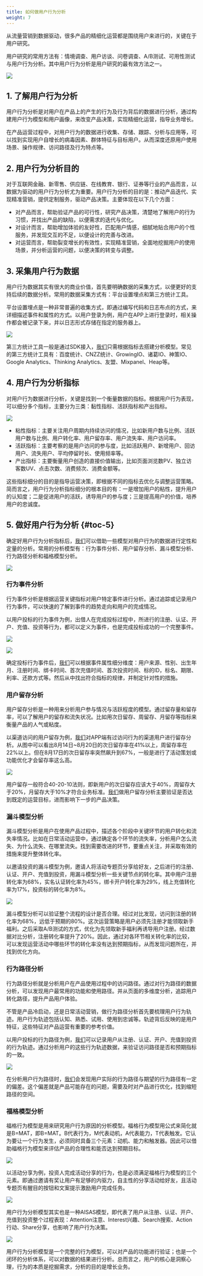 ```yaml
---
title: 如何做用户行为分析
weight: 7
---
```

从流量营销到数据驱动，很多产品的精细化运营都是围绕用户来进行的，关键在于用户研究。

用户研究的常用方法有：情境调查、用户访谈、问卷调查、A/B测试、可用性测试与用户行为分析。其中用户行为分析是用户研究的最有效方法之一。

![](/images/posts/2022-12-31-12-49-48.png)

## 1. 了解用户行为分析

用户行为分析是对用户在产品上的产生的行为及行为背后的数据进行分析，通过构建用户行为模型和用户画像，来改变产品决策，实现精细化运营，指导业务增长。

在产品运营过程中，对用户行为的数据进行收集、存储、跟踪、分析与应用等，可以找到实现用户自增长的病毒因素、群体特征与目标用户。从而深度还原用户使用场景、操作规律、访问路径及行为特点等。

## 2. 用户行为分析目的 

对于互联网金融、新零售、供应链、在线教育、银行、证券等行业的产品而言，以数据为驱动的用户行为分析尤为重要。用户行为分析的目的是：推动产品迭代、实现精准营销，提供定制服务，驱动产品决策。主要体现在以下几个方面：

* 对产品而言，帮助验证产品的可行性，研究产品决策，清楚地了解用户的行为习惯，并找出产品的缺陷，以便需求的迭代与优化。
* 对设计而言，帮助增加体验的友好性，匹配用户情感，细腻地贴合用户的个性服务，并发现交互的不足，以便设计的完善与改进。
* 对运营而言，帮助裂变增长的有效性，实现精准营销，全面地挖掘用户的使用场景，并分析运营的问题，以便决策的转变与调整。

## 3. 采集用户行为数据 

用户行为数据其实有很大的商业价值，首先要明确数据的采集方式，以便更好的支持后续的数据分析。常用的数据采集方式有：平台设置埋点和第三方统计工具。

平台设置埋点是一种非常普遍的收集方式，即通过编写代码和日志布点的方式，来详细描述事件和属性的方式。以用户登录为例，用户在APP上进行登录时，相关操作都会被记录下来，并以日志形式存储在指定的服务器上。

![](/images/posts/2022-12-31-12-50-00.png)

第三方统计工具一般是通过SDK接入，[我们](https://www.w3cdoc.com)只需根据指标去搭建分析模型。常见的第三方统计工具有：百度统计、CNZZ统计、GrowingIO、诸葛IO、神策IO、Google Analytics、Thinking Analytics、友盟、Mixpanel、Heap等。

## 4. 用户行为分析指标

对用户行为数据进行分析，关键是找到一个衡量数据的指标。根据用户行为表现，可以细分多个指标，主要分为三类：黏性指标、活跃指标和产出指标。

![](/images/posts/2022-12-31-12-50-31.png)

* 粘性指标：主要关注用户周期内持续访问的情况，比如新用户数与比例、活跃用户数与比例、用户转化率、用户留存率、用户流失率、用户访问率。
* 活跃指标：主要考察的是用户访问的参与度，比如活跃用户、新增用户、回访用户、流失用户、平均停留时长、使用频率等。
* 产出指标：主要衡量用户创造的直接价值输出，比如页面浏览数PV、独立访客数UV、点击次数、消费频次、消费金额等。

这些指标细分的目的是指导运营决策，即根据不同的指标去优化与调整运营策略。简而言之，用户行为分析指标细分的根本目的有：一是增加用户的粘性，提升用户的认知度；二是促进用户的活跃，诱导用户的参与度；三是提高用户的价值，培养用户的忠诚度。

## 5. 做好用户行为分析 {#toc-5}

确定好用户行为分析指标后，[我们](https://www.w3cdoc.com)可以借助一些模型对用户行为的数据进行定性和定量的分析。常用的分析模型有：行为事件分析、用户留存分析、漏斗模型分析、行为路径分析和福格模型分析。

![](/images/posts/2022-12-31-12-51-07.png)

### 行为事件分析

行为事件分析是根据运营关键指标对用户特定事件进行分析。通过追踪或记录用户行为事件，可以快速的了解到事件的趋势走向和用户的完成情况。

以用户投标的行为事件为例，出借人在完成投标过程中，所进行的注册、认证、开户、充值、投资等行为，都可以定义为事件，也是完成投标成功的一个完整事件。

![](/images/posts/2022-12-31-12-51-25.png)

![](/images/posts/2022-12-31-12-51-31.png)

确定投标行为事件后，[我们](https://www.w3cdoc.com)可以根据事件属性细分维度：用户来源、性别、出生年月、注册时间、绑卡时间、首次充值时间、首次投资时间、标的ID，标名、期限、利率、还款方式等。然后从中找出符合指标的规律，并制定针对性的措施。

### 用户留存分析

用户留存分析是一种用来分析用户参与情况与活跃程度的模型。通过留存量和留存率，可以了解用户的留存和流失状况。比如用次日留存、周留存、月留存等指标来衡量产品的人气或粘度。

以渠道访问的用户留存为例，[我们](https://www.w3cdoc.com)对APP端有过访问行为的渠道用户进行留存分析。从图中可以看出8月14日~8月20日的次日留存率在41%以上，周留存率在22%以上。但在8月17日的次日留存率突然飙升到67%，一般是进行了活动策划或功能优化才会留存率这么高。

![](/images/posts/2022-12-31-12-51-40.png)

用户留存一般符合40-20-10法则，即新用户的次日留存应该大于40%，周留存大于20%，月留存大于10%才符合业务标准。[我们](https://www.w3cdoc.com)做用户留存分析主要验证是否达到既定的运营目标，进而影响下一步的产品决策。

### 漏斗模型分析

漏斗模型分析是用户在使用产品过程中，描述各个阶段中关键环节的用户转化和流失率情况。比如在日常活动运营中，通过确定各个环节的流失率，分析用户怎么流失、为什么流失、在哪里流失。找到需要改进的环节，要重点关注，并采取有效的措施来提升整体转化率。

以邀请投资的漏斗模型为例，邀请人将活动专题页分享给好友，之后进行的注册、认证、开户、充值到投资，用漏斗模型分析一些关键节点的转化率。其中用户注册转化率为68%，实名认证转化率为45%，绑卡开户转化率为29%，线上充值转化率为17%，投资标的转化率为8%。

![](/images/posts/2022-12-31-12-51-58.png)

漏斗模型分析可以验证整个流程的设计是否合理。经过对比发现，访问到注册的转化率为68%，远低于预期的80%。这次运营策略是用户必须先注册才能领取新手福利。之后采取A/B测试的方式，优化为先领取新手福利再诱导用户注册。经过数据对比分析，注册转化率提升了20%。因此，通过对各环节相关转化率的比较，可以发现运营活动中哪些环节的转化率没有达到预期指标，从而发现问题所在，并找到优化方向。

### 行为路径分析

行为路径分析就是分析用户在产品使用过程中的访问路径。通过对行为路径的数据分析，可以发现用户最常用的功能和使用路径。并从页面的多维度分析，追踪用户转化路径，提升产品用户体验。

不管是产品冷启动，还是日常活动营销，做行为路径分析首先要梳理用户行为轨迹。用户行为轨迹包括认知、熟悉、试用、使用到忠诚等。轨迹背后反映的是用户特征，这些特征对产品运营有重要的参考价值。

以用户投标的行为路径为例，[我们](https://www.w3cdoc.com)可以记录用户从注册、认证、开户、充值到投资的行为轨迹。通过分析用户的这些行为轨迹数据，来验证访问路径是否和预期指标的一致。

![](/images/posts/2022-12-31-12-52-14.png)

在分析用户行为路径时，[我们](https://www.w3cdoc.com)会发现用户实际的行为路径与期望的行为路径有一定的偏差。这个偏差就是产品可能存在的问题，需要及时对产品进行优化，找到缩短路径的空间。

### 福格模型分析

福格行为模型是用来研究用户行为原因的分析模型。福格行为模型用公式来简化就是B=MAT，即B=MAT。B代表行为，M代表动机，A代表能力，T代表触发。它认为要让一个行为发生，必须同时具备三个元素：动机、能力和触发器。因此可以借助福格行为模型来评估产品的合理性和能否达到预期目标。

![](/images/posts/2022-12-31-12-52-23.png)

以活动分享为例，投资人完成活动分享的行为，也是必须满足福格行为模型的三个元素。即通过邀请有奖让用户有足够的内驱力，自主性的分享活动给好友，且活动专题页有醒目的按钮和文案提示激励用户完成任务。

![](/images/posts/2022-12-31-12-52-56.png)

用户行为分析模型其实也是一种AISAS模型，即代表了用户从注册、认证、开户、充值到投资整个过程表现：Attention注意、Interest兴趣、Search搜索、Action行动、Share分享，也影响了用户行为决策。

![](/images/posts/2022-12-31-12-53-04.png)

用户行为分析模型是一个完整的行为模型，可以对产品的功能进行验证；也是一个闭环的分析体系，可以对数据的结果进行分析。总而言之，用户的核心是洞察心理，行为的本质是挖掘需求，分析的目的是增长业务。
